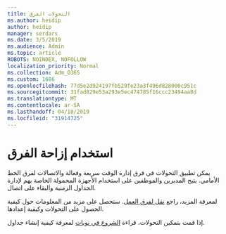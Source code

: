 ```yaml
---
title: التحولات الفرق
ms.author: heidip
author: heidip
manager: serdars
ms.date: 3/5/2019
ms.audience: Admin
ms.topic: article
ROBOTS: NOINDEX, NOFOLLOW
localization_priority: Normal
ms.collection: Adm_O365
ms.custom: 1686
ms.openlocfilehash: 77d5e2d924197fb529fe23a3f496d828000c951c
ms.sourcegitcommit: 31fad829e53a293e5ec474785f16ccc23494aa8d
ms.translationtype: MT
ms.contentlocale: ar-SA
ms.lasthandoff: 04/18/2019
ms.locfileid: "31914725"
---
```

# <a name="using-teams-shifts"></a>استخدام إزاحة الفرق

يمكن تطبيق التحولات في فرق إدارة الوقت سريعة وفعالة والاتصالات لفرق الخط الأمامي. يتيح المديرين والموظفين على استخدام الأجهزة المحمولة الخاصة بهم لإدارة الجداول الزمنية والبقاء على اتصال.

لمعرفة المزيد، راجع [نقل لفرق العمل](https://docs.microsoft.com/en-us/microsoftteams/expand-teams-across-your-org/shifts-for-teams-landing-page). ستحصل على مزيد من المعلومات حول كيفية الحصول على التحولات وكيفية إعدادها.

إذا قمت بتمكين التحولات، قراءة [الشروع في نوبات](https://support.office.com/en-us/article/get-started-in-shifts-5f3e30d8-1821-4904-be26-c3cd25a497d6) لمعرفة كيفية إنشاء جداول.

